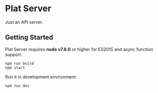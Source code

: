 # Plat Server

  Just an API server.

## Getting Started

Plat Server requires __node v7.6.0__ or higher for ES2015 and async function support.

```
npm run build
npm start
```

Run it in development environment:

```
npm run dev
```